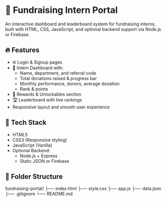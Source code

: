 # 🌟 Fundraising Intern Portal

An interactive dashboard and leaderboard system for fundraising interns, built with HTML, CSS, JavaScript, and optional backend support via Node.js or Firebase.

## 🔥 Features

- 🌐 Login & Signup pages
- 🎯 Intern Dashboard with:
  - Name, department, and referral code
  - Total donations raised & progress bar
  - Monthly performance, donors, average donation
  - Rank & points
- 🎁 Rewards & Unlockables section
- 🏆 Leaderboard with live rankings
- Responsive layout and smooth user experience

## 🧱 Tech Stack

- HTML5
- CSS3 (Responsive styling)
- JavaScript (Vanilla)
- Optional Backend:
  - Node.js + Express
  - Static JSON or Firebase

## 📁 Folder Structure

fundraising-portal/
├── index.html
├── style.css
├── app.js
├── data.json 
├── .gitignore
└── README.md
